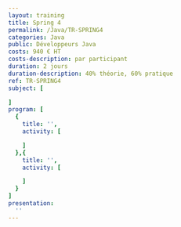 ```yaml
---
layout: training
title: Spring 4
permalink: /Java/TR-SPRING4
categories: Java
public: Développeurs Java
costs: 940 € HT
costs-description: par participant
duration: 2 jours
duration-description: 40% théorie, 60% pratique
ref: TR-SPRING4
subject: [

]
program: [
  {
    title: '',
    activity: [

    ]
  },{
    title: '',
    activity: [

    ]
  }
]
presentation:
  ''
---
```

